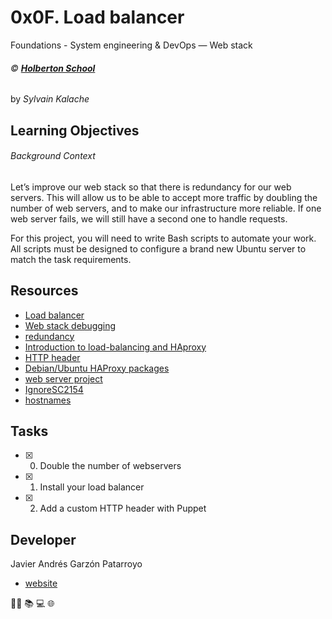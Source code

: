 # 0x0F. Load balancer
Foundations - System engineering & DevOps ― Web stack

###### :copyright: **[Holberton School](https://www.holbertonschool.com/)**
by _Sylvain Kalache_

## Learning Objectives
###### Background Context
Let’s improve our web stack so that there is redundancy for our web servers. This will allow us to be able to accept more traffic by doubling the number of web servers, and to make our infrastructure more reliable. If one web server fails, we will still have a second one to handle requests.

For this project, you will need to write Bash scripts to automate your work. All scripts must be designed to configure a brand new Ubuntu server to match the task requirements.

## Resources
* [Load balancer](https://intranet.hbtn.io/concepts/46)
* [Web stack debugging](https://intranet.hbtn.io/concepts/68)
* [redundancy](https://en.wikipedia.org/wiki/Redundancy_%28engineering%29)
* [Introduction to load-balancing and HAproxy](https://www.digitalocean.com/community/tutorials/an-introduction-to-haproxy-and-load-balancing-concepts)
* [HTTP header](https://www.techopedia.com/definition/27178/http-header)
* [Debian/Ubuntu HAProxy packages](https://haproxy.debian.net/)
* [web server project](https://intranet.hbtn.io/projects/266)
* [Ignore](https://github.com/koalaman/shellcheck/wiki/Ignore)[SC2154](https://github.com/koalaman/shellcheck/wiki/SC2154)
* [hostnames](https://docs.aws.amazon.com/AWSEC2/latest/UserGuide/set-hostname.html)

## Tasks
* [x] 0. Double the number of webservers
* [x] 1. Install your load balancer
* [x] 2. Add a custom HTTP header with Puppet

## Developer
Javier Andrés Garzón Patarroyo
- [website](https://tecnoayuda.co/)

:man_technologist: :books: :computer: :globe_with_meridians:

